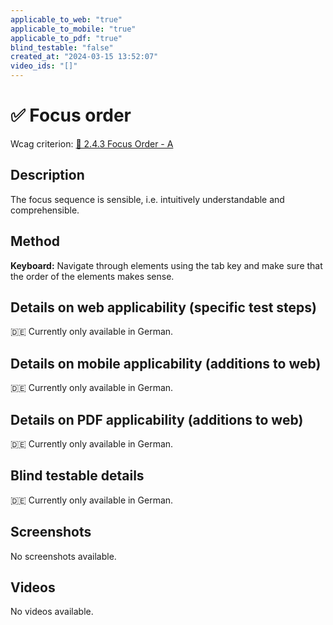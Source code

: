 ```yaml
---
applicable_to_web: "true"
applicable_to_mobile: "true"
applicable_to_pdf: "true"
blind_testable: "false"
created_at: "2024-03-15 13:52:07"
video_ids: "[]"
---
```


# ✅ Focus order

Wcag criterion: [📜 2.4.3 Focus Order - A](..)

## Description

The focus sequence is sensible, i.e. intuitively understandable and comprehensible.

## Method

**Keyboard:** Navigate through elements using the tab key and make sure that the order of the elements makes sense.

## Details on web applicability (specific test steps)

🇩🇪 Currently only available in German.

## Details on mobile applicability (additions to web)

🇩🇪 Currently only available in German.

## Details on PDF applicability (additions to web)

🇩🇪 Currently only available in German.

## Blind testable details

🇩🇪 Currently only available in German.

## Screenshots

No screenshots available.

## Videos

No videos available.
